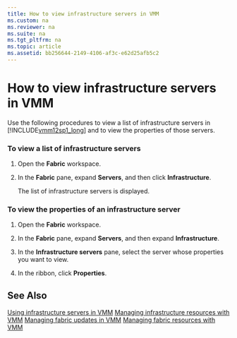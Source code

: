 ```yaml
---
title: How to view infrastructure servers in VMM
ms.custom: na
ms.reviewer: na
ms.suite: na
ms.tgt_pltfrm: na
ms.topic: article
ms.assetid: bb256644-2149-4106-af3c-e62d25afb5c2
---
```

# How to view infrastructure servers in VMM
Use the following procedures to view a list of infrastructure servers in [!INCLUDE[vmm12sp1_long](./Token/vmm12sp1_long_md.md)] and to view the properties of those servers.

### To view a list of infrastructure servers

1.  Open the **Fabric** workspace.

2.  In the **Fabric** pane, expand **Servers**, and then click **Infrastructure**.

    The list of infrastructure servers is displayed.

### To view the properties of an infrastructure server

1.  Open the **Fabric** workspace.

2.  In the **Fabric** pane, expand **Servers**, and then expand **Infrastructure**.

3.  In the **Infrastructure servers** pane, select the server whose properties you want to view.

4.  In the ribbon, click **Properties**.

## See Also
[Using infrastructure servers in VMM](./Using-infrastructure-servers-in-VMM.md)
[Managing infrastructure resources with VMM](./Managing-infrastructure-resources-with-VMM.md)
[Managing fabric updates in VMM](./Managing-fabric-updates-in-VMM.md)
[Managing fabric resources with VMM](./Managing-fabric-resources-with-VMM.md)


